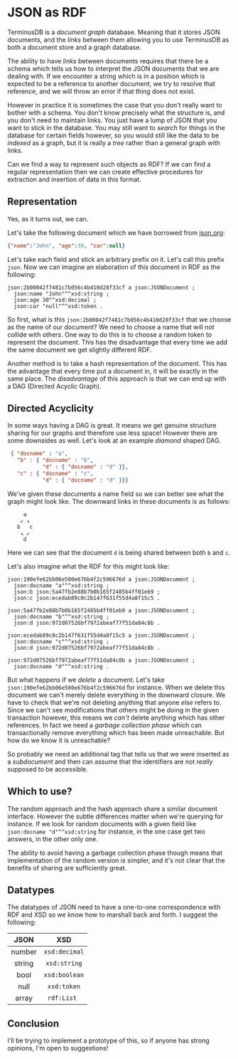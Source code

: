 # JSON as RDF

TerminusDB is a *document graph* database. Meaning that it stores JSON
documents, and the *links* between them allowing you to use TerminusDB
as both a document store and a graph database.

The ability to have *links* between documents requires that there be a
schema which tells us how to interpret the JSON documents that we are
dealing with. If we encounter a string which is in a position which is
expected to be a reference to another document, we try to resolve that
reference, and we will throw an error if that thing does not exist.

However in practice it is sometimes the case that you don't really
want to bother with a schema. You don't know precisely what the
structure is, and you don't need to maintain links. You just have a
lump of JSON that you want to stick in the database. You may still
want to *search* for things in the database for certain fields
however, so you would still like the data to be *indexed* as a graph,
but it is really a *tree* rather than a general graph with links.

Can we find a way to represent such objects as RDF? If we can find a
regular representation then we can create effective procedures for
extraction and insertion of data in this format.

## Representation

Yes, as it turns out, we can.

Let's take the following document which we have borrowed from [json.org](https://json.org/example.html):

```json
{"name":"John", "age":30, "car":null}
```

Let's take each field and stick an arbitrary prefix on it. Let's call
this prefix `json`. Now we can imagine an elaboration of this document
in RDF as the following:

```turtle
json:2b00042f7481c7b056c4b410d28f33cf a json:JSONDocument ;
  json:name "John"^^xsd:string ;
  json:age 30^^xsd:decimal ;
  json:car "null"^^xsd:token .
```

So first, what is this `json:2b00042f7481c7b056c4b410d28f33cf` that we
choose as the name of our document? We need to choose a name that will
not collide with others. One way to do this is to choose a random
token to represent the document. This has the disadvantage that every
time we add the same document we get slightly different RDF.

Another method is to take a hash representation of the document. This
has the advantage that every time put a document in, it will be
exactly in the same place. The *disadvantage* of this approach is that
we can end up with a DAG (Directed Acyclic Graph).

## Directed Acyclicity

In some ways having a DAG is great. It means we get genuine structure
sharing for our graphs and therefore use less space! However there are
some downsides as well. Let's look at an example *diamond* shaped DAG.

```json
 { "docname" : "a",
   "b" : { "docname" : "b",
           "d" : { "docname" : "d" }},
   "c" : { "docname" : "c",
           "d" : { "docname" : "d" }}}
```

We've given these documents a name field so we can better see what the
graph might look like. The downward links in these documents is as
follows:

```
     a
    ↙ ↘
   b   c
    ‌↘ ↙
     d
```

Here we can see that the document `d` is being shared between both `b`
and `c`.

Let's also imagine what the RDF for this might look like:

```turtle
json:190efe62bb06e500e676b4f2c596676d a json:JSONDocument ;
  json:docname "a"^^xsd:string ;
  json:b json:5a47fb2e88b7b0b165f2485b4ff01eb9 ;
  json:c json:ecedab89c0c2b147f631f55d4a8f15c5 .

json:5a47fb2e88b7b0b165f2485b4ff01eb9 a json:JSONDocument ;
  json:docname "b"^^xsd:string ;
  json:d json:972d07526bf7972abeaf77f51da84c8b .

json:ecedab89c0c2b147f631f55d4a8f15c5 a json:JSONDocument ;
  json:docname "c"^^xsd:string ;
  json:d json:972d07526bf7972abeaf77f51da84c8b .

json:972d07526bf7972abeaf77f51da84c8b a json:JSONDocument ;
  json:docname "d"^^xsd:string .
```

But what happens if we *delete* a document. Let's take
`json:190efe62bb06e500e676b4f2c596676d` for instance. When we delete
this document we can't merely delete everything in the downward
closure. We have to check that we're not deleting anything that anyone
*else* refers to. Since we can't see modifications that others might
be doing in the given transaction however, this means we *can't*
delete anything which has other references. In fact we need a *garbage
collection phase* which can transactionally remove everything which
has been made unreachable. But how do we know it is unreachable?

So probably we need an additional tag that tells us that we were
inserted as a *subdocument* and then can assume that the identifiers are
not *really* supposed to be accessible.

## Which to use?

The random approach and the hash approach share a similar document
interface. However the subtle differences matter when we're querying
for instance. If we look for random documents with a given field like
`json:docname "d"^^xsd:string` for instance, in the one case get two
answers, in the other only one.

The ability to avoid having a garbage collection phase though means
that implementation of the random version is simpler, and it's not
clear that the benefits of sharing are sufficiently great.

## Datatypes

The datatypes of JSON need to have a one-to-one correspondence with
RDF and XSD so we know how to marshall back and forth. I suggest the
following:


| JSON   | XSD            |
| :----: | :------------: |
| number | `xsd:decimal`  |
| string | `xsd:string`   |
| bool   | `xsd:boolean`  |
| null   | `xsd:token`    |
| array  | `rdf:List `    |

## Conclusion

I'll be trying to implement a prototype of this, so if anyone has
strong opinions, I'm open to suggestions!
